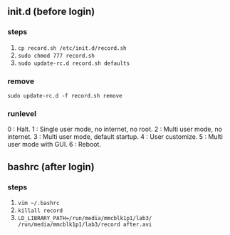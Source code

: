 ## init.d (before login)

### steps

1. ```cp record.sh /etc/init.d/record.sh```
2. ```sudo chmod 777 record.sh```
3. ```sudo update-rc.d record.sh defaults```

### remove

```sudo update-rc.d -f record.sh remove```

### runlevel

0   : Halt.
1   : Single user mode, no internet, no root.
2   : Multi user mode, no internet.
3   : Multi user mode, default startup.
4   : User customize.
5   : Multi user mode with GUI.
6   : Reboot.

## bashrc (after login)

### steps

1. ```vim ~/.bashrc```
2. ```killall record```
3. ```LD_LIBRARY_PATH=/run/media/mmcblk1p1/lab3/ /run/media/mmcblk1p1/lab3/record after.avi```